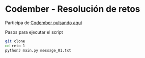 # Codember - Resolución de retos

Participa de [Codember pulsando aquí](https://codember.dev/ "Codember Midudev")

Pasos para ejecutar el script
```sh
git clone
cd reto-1
python3 main.py message_01.txt
```